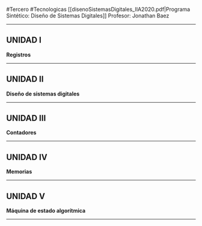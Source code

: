 #Tercero #Tecnologicas 
[[disenoSistemasDigitales_IIA2020.pdf|Programa Sintético: Diseño de Sistemas Digitales]]
Profesor: Jonathan Baez
____

## UNIDAD I
__Registros__
____

## UNIDAD II
__Diseño de sistemas digitales__
____

## UNIDAD III
__Contadores__
____

## UNIDAD IV
__Memorias__
____

## UNIDAD V
__Máquina de estado algorítmica__
_____


